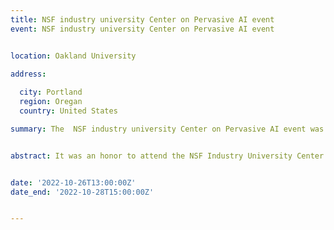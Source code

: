 ```yaml
---
title: NSF industry university Center on Pervasive AI event
event: NSF industry university Center on Pervasive AI event 


location: Oakland University

address:
  
  city: Portland
  region: Oregan
  country: United States

summary: The  NSF industry university Center on Pervasive AI event was held at Portland, OR, USA organized by Orogeon State university in collaboration with CU Boulder university and Oakland University.


abstract: It was an honor to attend the NSF Industry University Center on Pervasive AI's industry advisory board event in Portland, where I had the opportunity to present my research work on "Dynamic Software Containers Workload Balancing via Many-Objective Search". I was honored to receive the most industry ready research award among a lot of great projects presented by CU Boulder university, Orogeon State university and Oakland University. To more achievements ! [![Watch the video](https://img.youtube.com/vi/InJrm7rC9S4/default.jpg)](https://youtu.be/InJrm7rC9S4)


date: '2022-10-26T13:00:00Z'
date_end: '2022-10-28T15:00:00Z'


---
```







